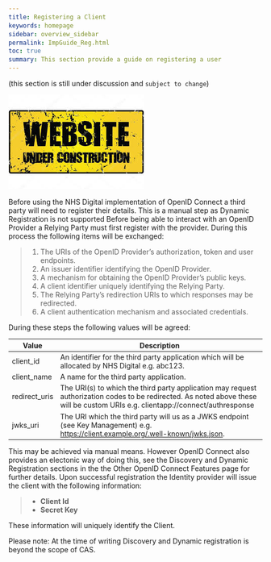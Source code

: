 ```yaml
---
title: Registering a Client
keywords: homepage
sidebar: overview_sidebar
permalink: ImpGuide_Reg.html
toc: true
summary: This section provide a guide on registering a user  
---
```





(this section is still under discussion and `subject to change`)

![Under Construction](images/UnderConstruction.jpg)

Before using the NHS Digital implementation of OpenID Connect a third party will need to register their details. This is a manual step as Dynamic Registration is not supported
Before being able to interact with an OpenID Provider a Relying Party must first register with the provider. During this process the following items will be exchanged:

> 1.	The URIs of the OpenID Provider’s authorization, token and user endpoints.
> 2.	An issuer identifier identifying the OpenID Provider.
> 3.	A mechanism for obtaining the OpenID Provider’s public keys.
> 4.	A client identifier uniquely identifying the Relying Party.
> 5.	The Relying Party’s redirection URIs to which responses may be redirected.
> 6.	A client authentication mechanism and associated credentials.



During these steps the following values will be agreed:


|Value|	Description|
| -----| ----------|
|client_id|	An identifier for the third party application which will be allocated by NHS Digital e.g. abc123.|
|client_name|	A name for the third party application.|
|redirect_uris|The URI(s) to which the third party application may request authorization codes to be redirected. As noted above these will be custom URIs e.g. clientapp://connect/authresponse|
|jwks_uri|	The URI which the third party will us as a JWKS endpoint (see Key Management) e.g. https://client.example.org/.well-known/jwks.json.|


This may be achieved via manual means. However OpenID Connect also provides an electonic way of doing this, see the Discovery and Dynamic Registration sections in the the Other OpenID Connect Features page for further details.
Upon successful registration the Identity provider will issue the client with the following information:

> *	**Client Id** 
> *	**Secret Key**

These information will uniquely identify the Client.

Please note: At the time of writing Discovery and Dynamic registration is beyond the scope of CAS.
